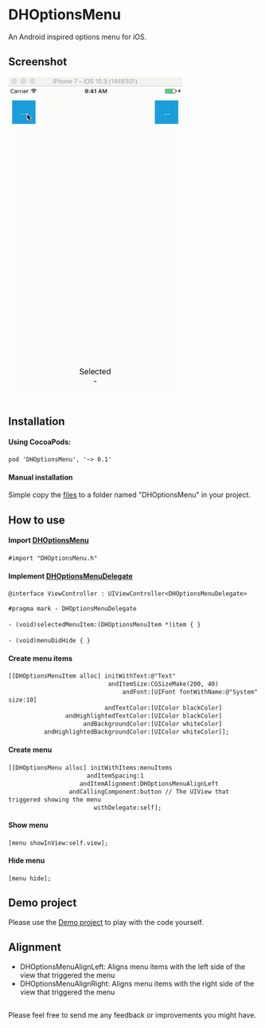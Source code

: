 DHOptionsMenu
=============
An Android inspired options menu for iOS.

## Screenshot
<!-- [![](https://github.com/dhumblet/DHOptionsMenu/blob/master/Demo.gif)](https://github.com/dhumblet/DHOptionsMenu/blob/master/Demo.gif) -->
<img src="https://github.com/dhumblet/DHOptionsMenu/blob/master/Demo.gif" width="350">

## Installation

#### Using CocoaPods:
```
pod 'DHOptionsMenu', '~> 0.1'
```

#### Manual installation

Simple copy the [files](https://github.com/dhumblet/DHOptionsMenu/tree/master/DHOptionsMenu) to a folder named "DHOptionsMenu" in your project.

## How to use

#### Import [DHOptionsMenu](https://github.com/dhumblet/DHOptionsMenu/blob/master/DHOptionsMenu/DHOptionsMenu.h)
``` objc
#import "DHOptionsMenu.h"
```

#### Implement [DHOptionsMenuDelegate](https://github.com/dhumblet/DHOptionsMenu/blob/master/DHOptionsMenu/DHOptionsMenu.h)
``` objc
@interface ViewController : UIViewController<DHOptionsMenuDelegate>
``` 

``` objc
#pragma mark - DHOptionsMenuDelegate 

- (void)selectedMenuItem:(DHOptionsMenuItem *)item { }

- (void)menuDidHide { }
``` 

#### Create menu items
``` objc
[[DHOptionsMenuItem alloc] initWithText:@"Text"
                            andItemSize:CGSizeMake(200, 40)
                                andFont:[UIFont fontWithName:@"System" size:10]
                           andTextColor:[UIColor blackColor]
                andHighlightedTextColor:[UIColor blackColor]
                     andBackgroundColor:[UIColor whiteColor]
          andHighlightedBackgroundColor:[UIColor whiteColor]];
``` 

#### Create menu 
``` objc
[[DHOptionsMenu alloc] initWithItems:menuItems
	                  andItemSpacing:1
                    andItemAlignment:DHOptionsMenuAlignLeft
                 andCallingComponent:button // The UIView that triggered showing the menu
                        withDelegate:self];
``` 

#### Show menu
``` objc
[menu showInView:self.view];
``` 

#### Hide menu 
``` objc
[menu hide];
``` 

## Demo project

Please use the [Demo project](https://github.com/dhumblet/DHOptionsMenu/tree/master/DHOptionsMenuDemo) to play with the code yourself.

## Alignment
- DHOptionsMenuAlignLeft: Aligns menu items with the left side of the view that triggered the menu
- DHOptionsMenuAlignRight: Aligns menu items with the right side of the view that triggered the menu

## 
Please feel free to send me any feedback or improvements you might have.
    
